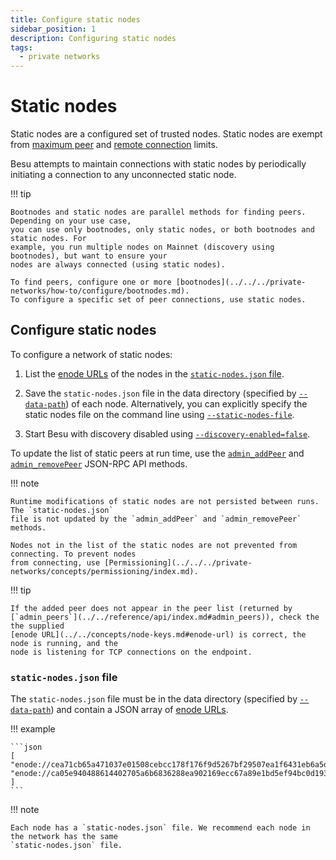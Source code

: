 ```yaml
---
title: Configure static nodes
sidebar_position: 1
description: Configuring static nodes
tags:
  - private networks
---
```


# Static nodes

Static nodes are a configured set of trusted nodes. Static nodes are exempt from [maximum peer](manage-peers.md#limit-peers) and [remote connection](manage-peers.md#limit-remote-connections) limits.

Besu attempts to maintain connections with static nodes by periodically initiating a connection to any unconnected static node.

!!! tip

    Bootnodes and static nodes are parallel methods for finding peers. Depending on your use case,
    you can use only bootnodes, only static nodes, or both bootnodes and static nodes. For
    example, you run multiple nodes on Mainnet (discovery using bootnodes), but want to ensure your
    nodes are always connected (using static nodes).

    To find peers, configure one or more [bootnodes](../../../private-networks/how-to/configure/bootnodes.md).
    To configure a specific set of peer connections, use static nodes.

## Configure static nodes

To configure a network of static nodes:

1. List the [enode URLs](../../concepts/node-keys.md#enode-url) of the nodes in the [`static-nodes.json` file](#static-nodesjson-file).

1. Save the `static-nodes.json` file in the data directory (specified by [`--data-path`](../../reference/cli/options.md#data-path)) of each node. Alternatively, you can explicitly specify the static nodes file on the command line using [`--static-nodes-file`](../../reference/cli/options.md#static-nodes-file).

1. Start Besu with discovery disabled using [`--discovery-enabled=false`](../../reference/cli/options.md#discovery-enabled).

To update the list of static peers at run time, use the [`admin_addPeer`](../../reference/api/index.md#admin_addpeer) and [`admin_removePeer`](../../reference/api/index.md#admin_removepeer) JSON-RPC API methods.

!!! note

    Runtime modifications of static nodes are not persisted between runs. The `static-nodes.json`
    file is not updated by the `admin_addPeer` and `admin_removePeer` methods.

    Nodes not in the list of the static nodes are not prevented from connecting. To prevent nodes
    from connecting, use [Permissioning](../../../private-networks/concepts/permissioning/index.md).

!!! tip

    If the added peer does not appear in the peer list (returned by
    [`admin_peers`](../../reference/api/index.md#admin_peers)), check the the supplied
    [enode URL](../../concepts/node-keys.md#enode-url) is correct, the node is running, and the
    node is listening for TCP connections on the endpoint.

### `static-nodes.json` file

The `static-nodes.json` file must be in the data directory (specified by [`--data-path`](../../reference/cli/options.md#data-path)) and contain a JSON array of [enode URLs](../../concepts/node-keys.md#enode-url).

!!! example

    ```json
    [
    "enode://cea71cb65a471037e01508cebcc178f176f9d5267bf29507ea1f6431eb6a5dc67d086dc8dc54358a72299dab1161febc5d7af49d1609c69b42b5e54544145d4f@127.0.0.1:30303",
    "enode://ca05e940488614402705a6b6836288ea902169ecc67a89e1bd5ef94bc0d1933f20be16bc881ffb4be59f521afa8718fc26eec2b0e90f2cd0f44f99bc8103e60f@127.0.0.1:30304"
    ]
    ```

!!! note

    Each node has a `static-nodes.json` file. We recommend each node in the network has the same
    `static-nodes.json` file.
